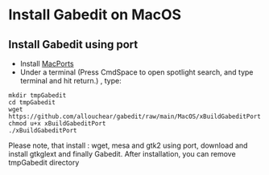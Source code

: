 # Install Gabedit on MacOS

## Install Gabedit using port

* Install [MacPorts](https://www.macports.org/install.php)
* Under a terminal (Press CmdSpace to open spotlight search, and type terminal and hit return.) , type:
```console
mkdir tmpGabedit
cd tmpGabedit
wget https://github.com/allouchear/gabedit/raw/main/MacOS/xBuildGabeditPort
chmod u+x xBuildGabeditPort
./xBuildGabeditPort
```
Please note, that install : wget, mesa and gtk2 using port, download and install gtkglext and finally Gabedit.
After installation, you can remove tmpGabedit directory

